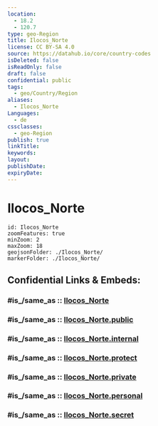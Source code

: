 ```yaml
---
location:
  - 18.2
  - 120.7
type: geo-Region
title: Ilocos_Norte
license: CC BY-SA 4.0
source: https://datahub.io/core/country-codes
isDeleted: false
isReadOnly: false
draft: false
confidential: public
tags:
  - geo/Country/Region
aliases:
  - Ilocos_Norte
Languages:
  - de
cssclasses:
  - geo-Region
publish: true
linkTitle:
keywords:
layout:
publishDate:
expiryDate:
---
```


# Ilocos_Norte

```leaflet
id: Ilocos_Norte
zoomFeatures: true 
minZoom: 2 
maxZoom: 18
geojsonFolder: ./Ilocos_Norte/
markerFolder: ./Ilocos_Norte/
```


## Confidential Links & Embeds: 

### #is_/same_as :: [Ilocos_Norte](/_Standards/Earth/Continent/Asia/Asia~South~East/Malay_Archipelago/Philippines/Regions~Philippines/Ilocos_Norte.md) 

### #is_/same_as :: [Ilocos_Norte.public](/_public/Earth/Continent/Asia/Asia~South~East/Malay_Archipelago/Philippines/Regions~Philippines/Ilocos_Norte.public.md) 

### #is_/same_as :: [Ilocos_Norte.internal](/_internal/Earth/Continent/Asia/Asia~South~East/Malay_Archipelago/Philippines/Regions~Philippines/Ilocos_Norte.internal.md) 

### #is_/same_as :: [Ilocos_Norte.protect](/_protect/Earth/Continent/Asia/Asia~South~East/Malay_Archipelago/Philippines/Regions~Philippines/Ilocos_Norte.protect.md) 

### #is_/same_as :: [Ilocos_Norte.private](/_private/Earth/Continent/Asia/Asia~South~East/Malay_Archipelago/Philippines/Regions~Philippines/Ilocos_Norte.private.md) 

### #is_/same_as :: [Ilocos_Norte.personal](/_personal/Earth/Continent/Asia/Asia~South~East/Malay_Archipelago/Philippines/Regions~Philippines/Ilocos_Norte.personal.md) 

### #is_/same_as :: [Ilocos_Norte.secret](/_secret/Earth/Continent/Asia/Asia~South~East/Malay_Archipelago/Philippines/Regions~Philippines/Ilocos_Norte.secret.md)

